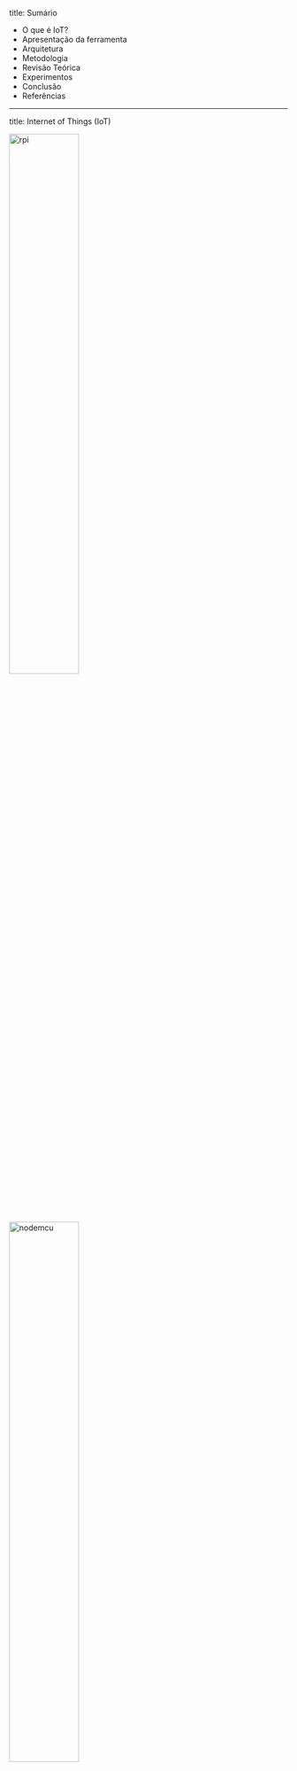 title: Sumário

* O que é IoT?
* Apresentação da ferramenta
* Arquitetura
* Metodologia
* Revisão Teórica
* Experimentos
* Conclusão
* Referências

---

title: Internet of Things (IoT)

<p><img alt="rpi" src="img/raspberry_pi_quarter.jpg" style="width: 50%" class="center" /></p>

<p><img alt="nodemcu" src="img/nodemcu.jpg" style="width: 50%" class="center" /></p>

---

title: Wireless Monitor

Aplicativo web para receber e mostrar dados vindos de equipamentos IoT

<p><img alt="temp-show" src="img/temperature-show.png" style="width: 90%" class="center" /></p>

---

title: Objetivos

Oferecer uma API simples para Autenticação e Envio de dados.

* `/api/authenticate`
* `/api/send`
* `/api/refresh-token`

Permitir uma forma de autenticação _stateless_ usando JWT.

Distribuído sob licença GPL para poder ser utilizada para diversos fins.

<https://github.com/SanUSB-grupo/wireless-monitor/>

---

title: Arquitetura

<p><img alt="arquitetura" src="img/arquitetura.png" style="width: 70%" class="center" /></p>

---

title: Metodologia

<h3>Backend</h3>

<div class="flex-container">
	<img alt="php" src="img/php-logo.png" style="width: 256px;" />
	<img alt="nodejs" src="img/nodejs-logo.png" style="width: 256px;" />
</div>

---

title: Metodologia

<div class="flex-container">
	<div>
    	<h3>Frontend</h3>
    	<img alt="js" src="img/js-logo.png" style="width: 256px;" />
    </div>
    <div>
    	<h3>Comunicação</h3>
        <img alt="json" src="img/json-logo.png" style="width: 256px;" />
    </div>
</div>

---

title: Revisão Teórica

Aplicativo       |  Ambiente do Servidor |  Suporte a plugins |  SDK
---------------- | --------------------- | ------------------ | ----------
Kaa              |  Java                 |    Sim             |   Sim
macchina.io      |  C++/NodeJS           |    Sim             |   Sim
SiteWhere        |  Java                 |    Sim             |   Sim
ThingSpeak       |  Ruby                 |    Sim             |   Sim
Wireless Monitor |  PHP                  |    Sim             |   Sim

---

title: Create Temperature Monitor

<div class="video-wrapper">
	<iframe width="560" height="315"
    src="https://www.youtube.com/embed/iTczyDZeSWk?rel=0"
    frameborder="0" allowfullscreen></iframe>
</div>

Ferramenta para criação do vídeo:

<https://github.com/open-fidias/demokit/tree/fluent-ffmpeg>

---

title: Test Send Data

<div class="video-wrapper">
	<iframe width="560" height="315"
    src="https://www.youtube.com/embed/Fo9e7soNsLE?rel=0"
    frameborder="0" allowfullscreen></iframe>
</div>

---

title: Processo de Autenticação

<p><img alt="auth" src="img/processo-autenticacao.png" style="width: 100%" class="center" /></p>

---

title: Using JavaScript SDK

<div class="video-wrapper">
	<iframe width="560" height="315"
    src="https://www.youtube.com/embed/UgcgAXTp-9c?rel=0"
    frameborder="0" allowfullscreen></iframe>
</div>

---

title: Fluxograma funcionamento

<p><img alt="fluxograma" src="img/fluxograma-1.png" style="width: 100%" class="center" /></p>

---

title: Experimento 1
class: segue nobackground fill
image: img/montagem.jpg

---

title: Experimento 1

Hardware:

* Raspberry Pi
* Arduino
* LM35 (Sensor de Temperatura)

Software:

* NodeJS
* Johnny-Five
* Wireless Monitor SDK

<https://github.com/atilacamurca/wm-sensor-temperature>

---

title: Experimento 2
class: segue nobackground fill
image: img/nodemcu-esp8266-lm35.jpg

---

title: Experimento 2

Hardware:

* NodeMcu ESP8266
* LM35 (Sensor de Temperatura)

Software:

* C/C++
* Compilado com interface Arduino IDE

<https://github.com/atilacamurca/wm-example-esp8266>

---

title: O Projeto e suas características

<div class="flex-container imgs-128">
	<img alt="architecture" src="img/php-logo.png" />
	<img alt="architecture" src="img/nodejs-logo.png" />
    <img alt="architecture" src="img/js-logo.png" />
    <img alt="architecture" src="img/json-logo.png" />
    <img alt="architecture" src="img/laravel_logo.png" />
    <img alt="architecture" src="img/phpunit-logo.png" />
    <img alt="architecture" src="img/github_logo.jpg" />
    <img alt="architecture" src="img/git-logo.png" />
    <img alt="architecture" src="img/postgresql-logo.png" />
    <img alt="architecture" src="img/sqlite-logo.png" />
    <img alt="architecture" src="img/gulpjs-logo.jpg" />
    <img alt="architecture" src="img/browser-sync-logo.jpg" />
    <img alt="architecture" src="img/gitbook-logo.png" />
    <img alt="architecture" src="img/demokit-logo.png" />
</div>

---

title: Links

* Projeto: <https://github.com/SanUSB-grupo/wireless-monitor>
* Documentação: <https://sanusb-grupo.github.io/wireless-monitor/>
* SDK NodeJS/Javascript: <https://github.com/SanUSB-grupo/wm-sdk-js>
* Artigo: <https://github.com/atilacamurca/wireless-monitor-paper/tree/tcc>
* Exemplo ESP8266: <https://github.com/atilacamurca/wm-example-esp8266>
* Exemplo Raspberry Pi/Arduino: <https://github.com/atilacamurca/wm-sensor-temperature>
* Esta apresentação: <https://sanusb-grupo.github.io/wireless-monitor-press>

---

title: Publicação de Artigo

Alves, Á. C.; Jucá, S. C. S. . **Wireless Monitor - Aplicativo web livre para receber e mostrar dados vindos de equipamentos IoT**. In: ERIPI 2017 (Escola Regional de Informática do Piauí), Picos-PI.

<http://www.eripi.com.br/2017/images/certificados/eripi-certificados-artigos.pdf>

---

title: Referências

* Alves, Á. C. Sensor de temperatura usando plataforma IoT Wireless Monitor. https://github.com/atilacamurca/wm-sensor-temperature. [On-line; accessed 23-September-2016].
* Alves, Á. C. Wireless Monitor - Aplicativo web para receber e mostrar dados vindos de equipamentos IoT. https://github.com/SanUSB-grupo/wireless-monitor. [Online; accessed 03-July-2017].
* Alves, Á. C. Demokit - app for building product demos and tutorials using web technologies with GNU/Linux support (Fork). https://github.com/open-fidias/demokit. [Online; accessed 04-July-2017].
* Alves, Á. C. JavaScript SDK for Wireless Monitor. https://github.com/SanUSB-grupo/wm-sdk-js. [Online; accessed 03-July-2017].

---

title: Referências

* Alves, Á. C. wm-example-esp8266 - Example using ESP8266 to send data to Wireless Monitor. https://github.com/atilacamurca/wm-example-esp8266. [Online; accessed 04-July-2017].
* Arduino (2016). Getting Started - Introduction. https://www.arduino.cc/en/Guide/Introduction. [Online; accessed 27-September-2016].
* Atwood, M., Balfanz, D., Bounds, D., Conlan, R. M., Cook, B., Culver, L., de Medeiros, B., Eaton, B., Elliott-McCrea, K., Halff, L., Hammer, E., Laurie, B., Messina, C., Panzer, J., Quigley, S., Recordon, D., Sandler, E., Sergent, J., Sieling, T., Slesinsky, B., and Smith, A. (2012). The OAuth 2.0 Authorization Framework. https://tools.ietf.org/html/rfc6749. [Online; accessed 23-September-2016].

---

title: Referências

* Bergmann, S. (2001). PHPUnit - The PHP Testing Framework. https://phpunit.de/. [Online; accessed 04-July-2017].
* Browsersync (2017). Browsersync - Time-saving synchronised browser testing. https://browsersync.io/. [Online; accessed 04-July-2017].
* Cloud, I. (2015). What is cloud computing? https://www.ibm.com/cloud-computing/what-is-cloud-computing. [Online; accessed 27-September-2016].
* Crockford, D. (2015). JSON. https://github.com/douglascrockford/JSON-js/blob/master/README. [Online; accessed 13-September-2016].
* Demokit (2017). Demokit - app for building product demos and tutorials using web technologies. https://github.com/runkitdev/demokit/. [Online; accessed 04-July-2017].

---

title: Referências

* fluent ffmpeg (2017). A fluent API to FFMPEG. https://github.com/fluent-ffmpeg/node-fluent-ffmpeg. [Online; accessed 04-July-2017].
* Gitbook (2017). Gitbook - Documentation made easy. https://www.gitbook.com/. [Online; accessed 04-July-2017].
* GitHub (2017). GitHub Help - About pull requests. https://help.github.com/articles/about-pull-requests/. [Online; accessed 04-July-2017].
* Grokhotkov, I. (2017). ESP8266 core for Arduino. https://github.com/esp8266/Arduino/. [Online; accessed 04-July-2017].
* Gulp (2017). Gulp - Automate and enhance your workflow. http://gulpjs.com/.[Online; accessed 04-July-2017].

---

title: Referências

* Hughes-Croucher, T. and Wilson, M. (2012). Node: Up and Running. http://chimera.labs.oreilly.com/books/1234000001808/index.html. [Online; accessed 21-September-2016].
* Hugo Krawczyk, M. B. and Canetti, R. (1997). HMAC: Keyed-Hashing for Message Authentication. https://tools.ietf.org/html/rfc2104. [Online; accessed 13-September-2016].
* Instruments, T. (2016). LM35 Precision Centigrade Temperature Sensors. http://www.ti.com/lit/ds/symlink/lm35.pdf. [Online; accessed 20-September-2016].
* Jonsson, J. and Kaliski, B. (2003). Public-Key Cryptography Standards (PKCS) 1: RSA Cryptography Specifications Version 2.1. https://tools.ietf.org/html/rfc3447. [Online; accessed 13-September-2016].

---

title: Referências

* JWT (2016). Introduction to JSON Web Tokens. https://jwt.io/introduction/. [Online; accessed 13-September-2016].
* Kaa (2014). Dev center - Complete application. http://www.kaaproject.org/platform/#complete-application. [Online; accessed 13-September-2016].
* Laravel (2016). Package Development. https://laravel.com/docs/5.2/packages. [Online; accessed 13-September-2016].
* Laravel (2017a). Eloquent: Getting Started. https://laravel.com/docs/5.2/eloquent. [Online; accessed 04-July-2017].
* Laravel (2017b). Laravel Elixir. https://laravel.com/docs/5.2/elixir. [Online; accessed 04-July-2017].

---

title: Referências

* Macchina.io (2016). Bundles Overview. http://macchina.io/docs/00200-OSPBundles.html. [Online; accessed 13-September-2016].
* Michael B. Jones, J. B. and Sakimura, N. (2015). JSON Web Token (JWT). https://tools.ietf.org/html/rfc7519. [Online; accessed 13-September-2016].
* NodeMcu (2017). NodeMcu – An open-source firmware based on ESP8266 wifi-soc. http://nodemcu.com/index_en.html. [Online; accessed 04-July-2017].
* Ouwerkerk, P. (2017). OS X screen recording library for Node (Fork). https://github.com/pouwerkerk/screen-recorder. [Online; accessed 04-July-2017].
* Paul J. Leach, M. M. and Salz, R. (2005). A Universally Unique IDentifier (UUID) URN Namespace. https://tools.ietf.org/html/rfc4122. [Online; accessed 17-September-2016].

---

title: Referências

* PostgreSQL (2016). PostgreSQL 9.6.0 Documentation. https://www.postgresql.org/files/documentation/pdf/9.6/postgresql-9.6-A4.pdf. [Online; accessed 27-September-2016].
* Postscapes (2016). IoT Cloud Platform Landscape. http://www.postscapes.com/internet-of-things-platforms/. [Online; accessed 13-September-2016].
* Revell, S. (2013). Internet of Things (IoT) and Machine to Machine Communications (M2M) - Challenges and opportunities. https://connect.innovateuk.org/documents/3077922/3726367/IoT+Challenges,%20final+paper,%20April+2013.pdf/38cc8448-6f8f-4f54-b8fd-3babed877d1a.[Online; accessed 27-September-2016].
* Romero, M. I. (2015). PHP Authorization with JWT (JSON Web Tokens). https://www.sitepoint.com/php-authorization-jwt-json-web-tokens/. [Online; accessed 23-September-2016].

---

title: Referências

* Sexton, A. and Aro, E. (2017). Gender- and plural-capable messages using ICU MessageFormat. https://messageformat.github.io/. [Online; accessed 04-July-2017].
* Spring, T. (2016). Bluetooth Hack Leaves Many Smart Locks, IoT Devices Vulnerable. https://threatpost.com/bluetooth-hack-leaves-many-smart-locks-iot-devices-vulnerable/119825/. [Online; accessed 23-September-2016].
* SQLite (2017). SQLite - In-Memory Databases. https://www.sqlite.org/inmemorydb.html. [Online; accessed 04-July-2017].
* Stallings, J. (2017). The only Node.js first Desktop Automation Library. http://robotjs.io/. [Online; accessed 04-July-2017].
* Stenberg, D. (1996). cURL. https://curl.haxx.se/. [Online; accessed 27-September-2016].

---

title: Referências

* ThingSpeak (2016). Apps. https://thingspeak.com/apps. [Online; accessed 13-September-2016].
* TravisCI (2017). Travis CI - Building Pull Requests. https://docs.travis-ci.com/user/pull-requests/. [Online; accessed 04-July-2017].
* Upton, E. (2016). Ten millionth Raspberry Pi, and a new kit. https://www.raspberrypi.org/blog/ten-millionth-raspberry-pi-new-kit/. [Online; accessed 17-September-2016].
* Waldron, R. (2012). Johnny-Five: the JavaScript Robotics IoT Platform. http://johnny-five.io/. [Online; accessed 21-September-2016].
* Wordspy (2002). man in the middle attack. http://wspy.ws/874. [Online; accessed 23-September-2016].